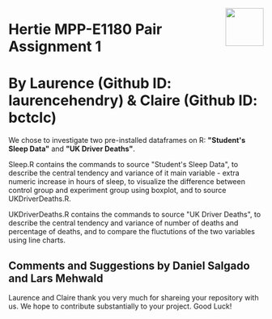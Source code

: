 [<img src="img/HertieCollaborativeDataLogo_v1.png" align="right" height="75" width ="75"/>](http://www.hertie-school.org/)
# Hertie MPP-E1180 Pair Assignment 1 #
# By Laurence (Github ID: laurencehendry) & Claire (Github ID: bctclc)

We chose to investigate two pre-installed dataframes on R: **"Student's Sleep Data"** and **"UK Driver Deaths"**. 

Sleep.R contains the commands to source "Student's Sleep Data", to describe the central tendency and variance of it main variable - extra	 numeric	 increase in hours of sleep, to visualize the difference between control group and experiment group using boxplot, and to source UKDriverDeaths.R.

UKDriverDeaths.R contains the commands to source "UK Driver Deaths", to describe the central tendency and variance of number of deaths and percentage of deaths, and to compare the fluctutions of the two variables using line charts.

## Comments and Suggestions by Daniel Salgado and Lars Mehwald
Laurence and Claire thank you very much for shareing your repository with us. We hope to contribute substantially to your project. Good Luck! 

